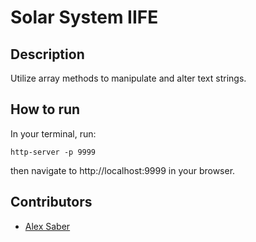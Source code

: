# Solar System IIFE

## Description
Utilize array methods to manipulate and alter text strings.

## How to run
In your terminal, run:
```
http-server -p 9999
```
then navigate to http://localhost:9999 in your browser.

## Contributors
- [Alex Saber](http://github.com/alexsaber89)